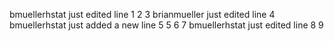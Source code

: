 bmuellerhstat just edited line 1
2
3
brianmueller just edited line 4
bmuellerhstat just added a new line 5
5
6
7
bmuellerhstat just edited line 8
9
